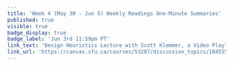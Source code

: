 ```yaml
---
title: 'Week 4 (May 30 - Jun 5) Weekly Readings One-Minute Summaries'
published: true
visible: true
badge_display: true
badge_label: 'Jun 3rd 11:59pm PT'
link_text: 'Design Heuristics Lecture with Scott Klemmer, a Video Playlist'
link_url: 'https://canvas.sfu.ca/courses/53207/discussion_topics/1045558'
---
```

